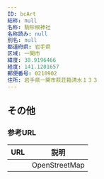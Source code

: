 ```yaml
---
ID: bcArt
総称: null
名称: 駒形根神社
名称読み: null
別名: null
都道府県: 岩手県
区域: 一関市
緯度: 38.9196466
経度: 141.1201657
郵便番号: 0210902
住所: 岩手県一関市萩荘箱清水１３３
---
```


## その他

### 参考URL

| URL | 説明          |
| --- | ------------- |
|     | OpenStreetMap |
